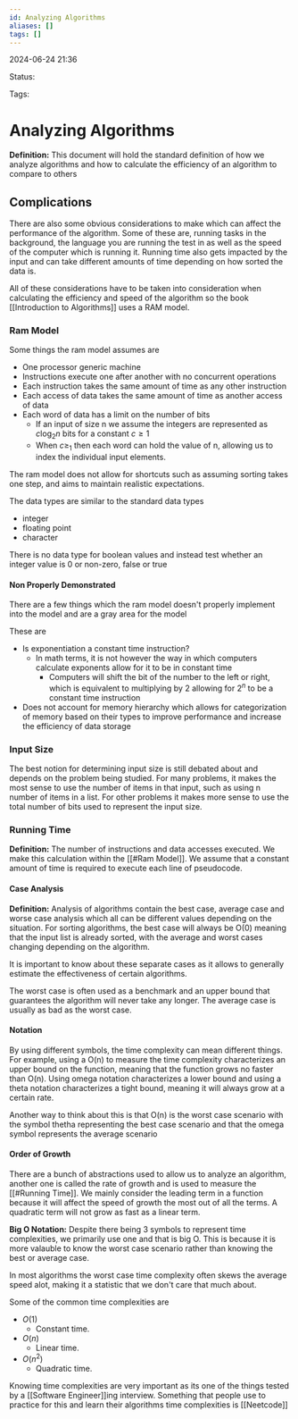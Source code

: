 ```yaml
---
id: Analyzing Algorithms
aliases: []
tags: []
---
```


2024-06-24 21:36

Status: 

Tags: 

# Analyzing Algorithms

**Definition:** This document will hold the standard definition of how we analyze algorithms and how to calculate the efficiency of an algorithm to compare to others

## Complications 

There are also some obvious considerations to make which can affect the performance of the algorithm. Some of these are, running tasks in the background, the language you are running the test in as well as the speed of the computer which is running it. Running time also gets impacted by the input and can take different amounts of time depending on how sorted the data is.


All of these considerations have to be taken into consideration when calculating the efficiency and speed of the algorithm so the book [[Introduction to Algorithms]]
uses a RAM model. 
### Ram Model
Some things the ram model assumes are 
- One processor generic machine
- Instructions execute one after another with no concurrent operations 
- Each instruction takes the same amount of time as any other instruction 
- Each access of data takes the same amount of time as another access of data
- Each word of data has a limit on the number of bits
	- If an input of size n we assume the integers are represented as $c\log_{2}n$ bits for a constant $c\geq1$
	- When $c\geq_{1}$ then each word can hold the value of n, allowing us to index the individual input elements.

The ram model does not allow for shortcuts such as assuming sorting takes one step, and aims to maintain realistic expectations. 

The data types are similar to the standard data types
- integer
- floating point
- character

There is no data type for boolean values and instead test whether an integer value is 0 or non-zero, false or true

#### Non Properly Demonstrated
There are a few things which the ram model doesn't properly implement into the model and are a gray area for the model 

These are 
- Is exponentiation a constant time instruction?
	- In math terms, it is not however the way in which computers calculate exponents allow for it to be in constant time
		- Computers will shift the bit of the number to the left or right, which is equivalent to multiplying by 2 allowing for $2^n$ to be a constant time instruction 
- Does not account for memory hierarchy which allows for categorization of memory based on their types to improve performance and increase the efficiency of data storage 

### Input Size
The best notion for determining input size is still debated about and depends on the problem being studied. For many problems, it makes the most sense to use the number of items in that input, such as using n number of items in a list. For other problems it makes more sense to use the total number of bits used to represent the input size.

### Running Time
**Definition:** The number of instructions and data accesses executed. We make this calculation within the [[#Ram Model]]. We assume that a constant amount of time is required to execute each line of pseudocode.

#### Case Analysis 
**Definition:** Analysis of algorithms contain the best case, average case and worse case analysis which all can be different values depending on the situation. For sorting algorithms, the best case will always be O(0) meaning that the input list is already sorted, with the average and worst cases changing depending on the algorithm.

It is important to know about these separate cases as it allows to generally estimate the effectiveness of certain algorithms.

The worst case is often used as a benchmark and an upper bound that guarantees the algorithm will never take any longer. The average case is usually as bad as the worst case.

#### Notation
By using different symbols, the time complexity can mean different things. For example, using a O(n) to measure the time complexity characterizes an upper bound on the function, meaning that the function grows no faster than O(n). Using omega notation characterizes a lower bound and using a theta notation characterizes a tight bound, meaning it will always grow at a certain rate. 

Another way to think about this is that O(n) is the worst case scenario with the symbol thetha representing the best case scenario and that the omega symbol represents the average scenario

#### Order of Growth
There are a bunch of abstractions used to allow us to analyze an algorithm, another one is called the rate of growth and is used to measure the [[#Running Time]]. We mainly consider the leading term in a function because it will affect the speed of growth the most out of all the terms. A quadratic term will not grow as fast as a linear term.

**Big O Notation:**
Despite there being 3 symbols to represent time complexities, we primarily use one and that is big O. This is because it is more valauble to know the worst case scenario rather than knowing the best or average case. 

In most algorithms the worst case time complexity often skews the average speed alot, making it a statistic that we don't care that much about.

Some of the common time complexities are 
- $O(1)$
	- Constant time.
- $O(n)$
	- Linear time.
- $O(n^2)$
	- Quadratic time.

Knowing time complexities are very important as its one of the things tested by a [[Software Engineer]]ing interview. Something that people use to practice for this and learn their algorithms time complexities is [[Neetcode]]



